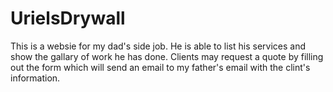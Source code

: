 # UrielsDrywall
This is a websie for my dad's side job. He is able to list his services and show the gallary of work he has done. Clients may request a quote by filling out the form which will send an email to my father's email with the clint's information.
